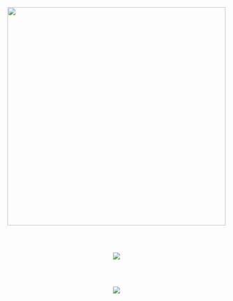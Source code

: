 <div align="center">
  <!-- Logo -->
  <img src="https://i.imgur.com/8roCTfJ.png" width="500">
  
  <br><br>
  
  <!-- Botão Gmail -->
  <a href="mailto:biancalpiva@gmail.com" target="_blank">
    <img src="https://img.shields.io/badge/Gmail-F62038?style=for-the-badge&logo=gmail&logoColor=white" target="_blank">
  </a>
  
  <br><br>
  
  <!-- GitHub Stats -->
  <img src="https://github-readme-stats.vercel.app/api/top-langs/?username=Durato&layout=compact&title_color=F62038&text_color=ffffff&bg_color=000000&border_color=F62038" />
</div>
